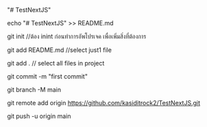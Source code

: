 "# TestNextJS" 

echo "# TestNextJS" >> README.md

git init //ต้อง inint ก่อนทำการอัพโปรเจค เพื่อเพิ่มสิ่งที่ต้องการ

git add README.md //select just1 file

git add . // select all files in project

git commit -m "first commit"

git branch -M main

git remote add origin https://github.com/kasiditrock2/TestNextJS.git

git push -u origin main

